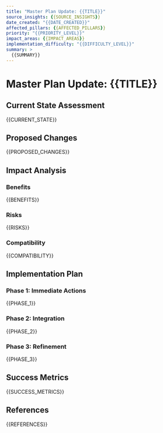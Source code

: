 ```yaml
---
title: "Master Plan Update: {{TITLE}}"
source_insights: {{SOURCE_INSIGHTS}}
date_created: "{{DATE_CREATED}}"
affected_pillars: {{AFFECTED_PILLARS}}
priority: "{{PRIORITY_LEVEL}}"
impact_areas: {{IMPACT_AREAS}}
implementation_difficulty: "{{DIFFICULTY_LEVEL}}"
summary: >
  {{SUMMARY}}
---
```


# Master Plan Update: {{TITLE}}

## Current State Assessment

{{CURRENT_STATE}}

## Proposed Changes

{{PROPOSED_CHANGES}}

## Impact Analysis

### Benefits

{{BENEFITS}}

### Risks

{{RISKS}}

### Compatibility

{{COMPATIBILITY}}

## Implementation Plan

### Phase 1: Immediate Actions

{{PHASE_1}}

### Phase 2: Integration

{{PHASE_2}}

### Phase 3: Refinement

{{PHASE_3}}

## Success Metrics

{{SUCCESS_METRICS}}

## References

{{REFERENCES}}